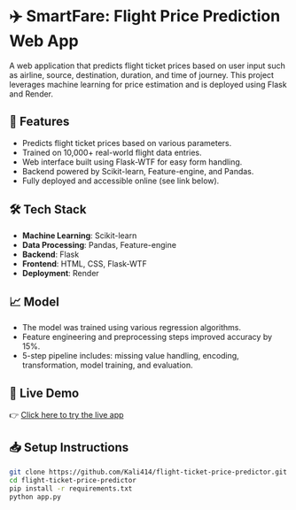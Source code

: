 # ✈️ SmartFare: Flight Price Prediction Web App

A web application that predicts flight ticket prices based on user input such as airline, source, destination, duration, and time of journey. This project leverages machine learning for price estimation and is deployed using Flask and Render.

## 🚀 Features

- Predicts flight ticket prices based on various parameters.
- Trained on 10,000+ real-world flight data entries.
- Web interface built using Flask-WTF for easy form handling.
- Backend powered by Scikit-learn, Feature-engine, and Pandas.
- Fully deployed and accessible online (see link below).

## 🛠️ Tech Stack

- **Machine Learning**: Scikit-learn
- **Data Processing**: Pandas, Feature-engine
- **Backend**: Flask
- **Frontend**: HTML, CSS, Flask-WTF
- **Deployment**: Render

## 📈 Model

- The model was trained using various regression algorithms.
- Feature engineering and preprocessing steps improved accuracy by 15%.
- 5-step pipeline includes: missing value handling, encoding, transformation, model training, and evaluation.

## 🔗 Live Demo

👉 [Click here to try the live app](https://smartfare.onrender.com)

## 📥 Setup Instructions

```bash
git clone https://github.com/Kali414/flight-ticket-price-predictor.git
cd flight-ticket-price-predictor
pip install -r requirements.txt
python app.py

